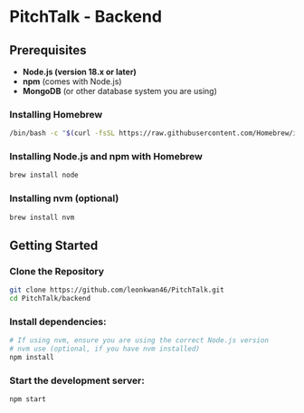 # PitchTalk - Backend

## Prerequisites

- **Node.js (version 18.x or later)**
- **npm** (comes with Node.js)
- **MongoDB** (or other database system you are using)

### Installing Homebrew

```bash
/bin/bash -c "$(curl -fsSL https://raw.githubusercontent.com/Homebrew/install/HEAD/install.sh)"
```
### Installing Node.js and npm with Homebrew
```bash
brew install node
```
### Installing nvm (optional)
```bash
brew install nvm
```

## Getting Started

### Clone the Repository

```bash
git clone https://github.com/leonkwan46/PitchTalk.git
cd PitchTalk/backend
```

### Install dependencies:

```bash
# If using nvm, ensure you are using the correct Node.js version
# nvm use (optional, if you have nvm installed)
npm install
```

### Start the development server:

```bash
npm start
```

